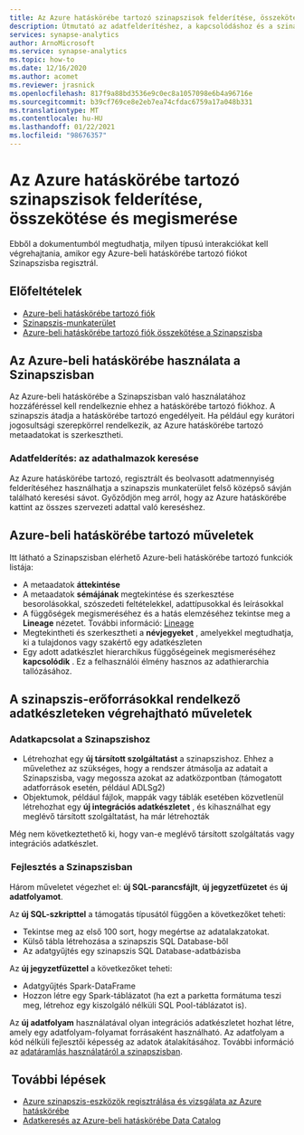 ```yaml
---
title: Az Azure hatáskörébe tartozó szinapszisok felderítése, összekötése és megismerése
description: Útmutató az adatfelderítéshez, a kapcsolódáshoz és a szinapszisok megismeréséhez
services: synapse-analytics
author: ArnoMicrosoft
ms.service: synapse-analytics
ms.topic: how-to
ms.date: 12/16/2020
ms.author: acomet
ms.reviewer: jrasnick
ms.openlocfilehash: 817f9a88bd3536e9c0ec8a1057098e6b4a96716e
ms.sourcegitcommit: b39cf769ce8e2eb7ea74cfdac6759a17a048b331
ms.translationtype: MT
ms.contentlocale: hu-HU
ms.lasthandoff: 01/22/2021
ms.locfileid: "98676357"
---
```

# <a name="discover-connect-and-explore-data-in-synapse-using-azure-purview"></a>Az Azure hatáskörébe tartozó szinapszisok felderítése, összekötése és megismerése 

Ebből a dokumentumból megtudhatja, milyen típusú interakciókat kell végrehajtania, amikor egy Azure-beli hatáskörébe tartozó fiókot Szinapszisba regisztrál. 

## <a name="prerequisites"></a>Előfeltételek 

- [Azure-beli hatáskörébe tartozó fiók](../../purview/create-catalog-portal.md) 
- [Szinapszis-munkaterület](../quickstart-create-workspace.md) 
- [Azure-beli hatáskörébe tartozó fiók összekötése a Szinapszisba](quickstart-connect-azure-purview.md) 

## <a name="using-azure-purview-in-synapse"></a>Az Azure-beli hatáskörébe használata a Szinapszisban 

Az Azure-beli hatáskörébe a Szinapszisban való használatához hozzáféréssel kell rendelkeznie ehhez a hatáskörébe tartozó fiókhoz. A szinapszis átadja a hatáskörébe tartozó engedélyeit. Ha például egy kurátori jogosultsági szerepkörrel rendelkezik, az Azure hatáskörébe tartozó metaadatokat is szerkesztheti. 

### <a name="data-discovery-search-datasets"></a>Adatfelderítés: az adathalmazok keresése 

Az Azure hatáskörébe tartozó, regisztrált és beolvasott adatmennyiség felderítéséhez használhatja a szinapszis munkaterület felső középső sávján található keresési sávot. Győződjön meg arról, hogy az Azure hatáskörébe kattint az összes szervezeti adattal való kereséshez. 

## <a name="azure-purview-actions"></a>Azure-beli hatáskörébe tartozó műveletek 

Itt látható a Szinapszisban elérhető Azure-beli hatáskörébe tartozó funkciók listája: 
- A metaadatok **áttekintése** 
- A metaadatok **sémájának** megtekintése és szerkesztése besorolásokkal, szószedeti feltételekkel, adattípusokkal és leírásokkal 
- A függőségek megismeréséhez és a hatás elemzéséhez tekintse meg a **Lineage** nézetet. További információ: [Lineage](../../purview/catalog-lineage-user-guide.md)
- Megtekintheti és szerkesztheti a **névjegyeket** , amelyekkel megtudhatja, ki a tulajdonos vagy szakértő egy adatkészleten 
- Egy adott adatkészlet hierarchikus függőségeinek megismeréséhez **kapcsolódik** . Ez a felhasználói élmény hasznos az adathierarchia tallózásához.

## <a name="actions-that-you-can-perform-over-datasets-with-synapse-resources"></a>A szinapszis-erőforrásokkal rendelkező adatkészleteken végrehajtható műveletek 

### <a name="connect-data-to-synapse"></a>Adatkapcsolat a Szinapszishoz 

- Létrehozhat egy **új társított szolgáltatást** a szinapszishoz. Ehhez a művelethez az szükséges, hogy a rendszer átmásolja az adatait a Szinapszisba, vagy megossza azokat az adatközpontban (támogatott adatforrások esetén, például ADLSg2) 
- Objektumok, például fájlok, mappák vagy táblák esetében közvetlenül létrehozhat egy **új integrációs adatkészletet** , és kihasználhat egy meglévő társított szolgáltatást, ha már létrehozták 

Még nem következtethető ki, hogy van-e meglévő társított szolgáltatás vagy integrációs adatkészlet. 

###  <a name="develop-in-synapse"></a>Fejlesztés a Szinapszisban 

Három műveletet végezhet el: **új SQL-parancsfájlt**, **új jegyzetfüzetet** és **új adatfolyamot**. 

Az **új SQL-szkripttel** a támogatás típusától függően a következőket teheti: 
- Tekintse meg az első 100 sort, hogy megértse az adatalakzatokat. 
- Külső tábla létrehozása a szinapszis SQL Database-ből 
- Az adatgyűjtés egy szinapszis SQL Database-adatbázisba 
 
Az **új jegyzetfüzettel** a következőket teheti: 
- Adatgyűjtés Spark-DataFrame 
- Hozzon létre egy Spark-táblázatot (ha ezt a parketta formátuma teszi meg, létrehoz egy kiszolgáló nélküli SQL Pool-táblázatot is). 
 
Az **új adatfolyam** használatával olyan integrációs adatkészletet hozhat létre, amely egy adatfolyam-folyamat forrásaként használható. Az adatfolyam a kód nélküli fejlesztői képesség az adatok átalakításához. További információ az [adatáramlás használatáról a szinapszisban](../quickstart-data-flow.md).

##  <a name="nextsteps"></a>További lépések 

- [Azure szinapszis-eszközök regisztrálása és vizsgálata az Azure hatáskörébe](../../purview/register-scan-azure-synapse-analytics.md)
- [Adatkeresés az Azure-beli hatáskörébe Data Catalog](../../purview/how-to-search-catalog.md)
